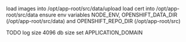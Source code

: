 load images into /opt/app-root/src/data/upload
load cert into /opt/app-root/src/data
ensure env variables NODE_ENV, OPENSHIFT_DATA_DIR (/opt/app-root/src/data) and OPENSHIFT_REPO_DIR (/opt/app-root/src)

TODO
log size
4096 db size
set APPLICATION_DOMAIN
